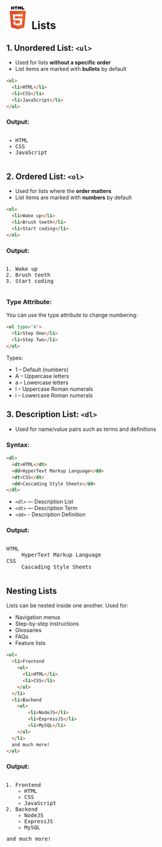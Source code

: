 # ![ ](../assets/html-logo.svg) Lists

## 1. Unordered List: `<ul>`

* Used for lists **without a specific order**
* List items are marked with **bullets** by default

```html
<ul>
  <li>HTML</li>
  <li>CSS</li>
  <li>JavaScript</li>
</ul>
```

### Output:

<pre>
<ul><li>HTML</li><li>CSS</li><li>JavaScript</li></ul></pre>

## 2. Ordered List: `<ol>`

* Used for lists where the **order matters**
* List items are marked with **numbers** by default

```html
<ol>
  <li>Wake up</li>
  <li>Brush teeth</li>
  <li>Start coding</li>
</ol>
```

### Output:

<pre><ol><li>Wake up</li><li>Brush teeth</li><li>Start coding</li></ol></pre>

### Type Attribute:

You can use the type attribute to change numbering:

```html
<ol type="A">
  <li>Step One</li>
  <li>Step Two</li>
</ol>
```

Types:

* 1 – Default (numbers)
* A – Uppercase letters
* a – Lowercase letters
* I – Uppercase Roman numerals
* i – Lowercase Roman numerals

## 3. Description List: `<dl>`

* Used for name/value pairs such as terms and definitions

### Syntax:

```html
<dl>
  <dt>HTML</dt>
  <dd>HyperText Markup Language</dd>
  <dt>CSS</dt>
  <dd>Cascading Style Sheets</dd>
</dl>
```

* `<dl>` — Description List
* `<dt>` — Description Term
* `<dd>` - Description Definition

### Output:

<pre>
<dl><dt>HTML</dt><dd>HyperText Markup Language</dd><dt>CSS</dt><dd>Cascading Style Sheets</dd></dl></pre>

## Nesting Lists

Lists can be nested inside one another. Used for:

* Navigation menus
* Step-by-step instructions
* Glossaries
* FAQs
* Feature lists

```html
<ol>
  <li>Frontend
    <ul>
      <li>HTML</li>
      <li>CSS</li>
    </ul>
  </li>
  <li>Backend
    <ul>
        <li>NodeJS</li>
        <li>ExpressJS</li>
        <li>MySQL</li>
    </ul>
  </li>
  and much more!
</ol>
```

### Output:

<pre><ol><li>Frontend<ul><li>HTML</li><li>CSS</li><li>JavaScript</li></ul></li><li>Backend<ul><li>NodeJS</li><li>ExpressJS</li><li>MySQL</li></ul></li></ol>and much more!</pre>